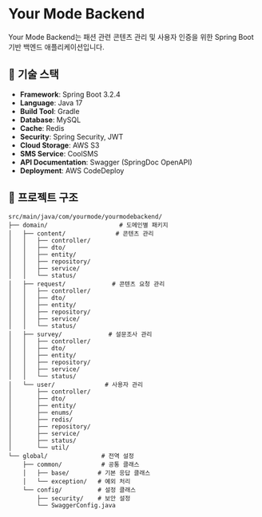 # Your Mode Backend

Your Mode Backend는 패션 관련 콘텐츠 관리 및 사용자 인증을 위한 Spring Boot 기반 백엔드 애플리케이션입니다.

## 🚀 기술 스택

- **Framework**: Spring Boot 3.2.4
- **Language**: Java 17
- **Build Tool**: Gradle
- **Database**: MySQL
- **Cache**: Redis
- **Security**: Spring Security, JWT
- **Cloud Storage**: AWS S3
- **SMS Service**: CoolSMS
- **API Documentation**: Swagger (SpringDoc OpenAPI)
- **Deployment**: AWS CodeDeploy

## 📁 프로젝트 구조

```
src/main/java/com/yourmode/yourmodebackend/
├── domain/                    # 도메인별 패키지
│   ├── content/              # 콘텐츠 관리
│   │   ├── controller/       
│   │   ├── dto/             
│   │   ├── entity/          
│   │   ├── repository/      
│   │   ├── service/         
│   │   └── status/          
│   ├── request/             # 콘텐츠 요청 관리
│   │   ├── controller/      
│   │   ├── dto/           
│   │   ├── entity/         
│   │   ├── repository/    
│   │   ├── service/        
│   │   └── status/       
│   ├── survey/             # 설문조사 관리
│   │   ├── controller/    
│   │   ├── dto/          
│   │   ├── entity/       
│   │   ├── repository/    
│   │   ├── service/       
│   │   └── status/        
│   └── user/              # 사용자 관리
│       ├── controller/    
│       ├── dto/          
│       ├── entity/       
│       ├── enums/        
│       ├── redis/       
│       ├── repository/   
│       ├── service/      
│       ├── status/       
│       └── util/        
└── global/               # 전역 설정
    ├── common/           # 공통 클래스
    │   ├── base/        # 기본 응답 클래스
    │   └── exception/   # 예외 처리
    └── config/          # 설정 클래스
        ├── security/    # 보안 설정
        └── SwaggerConfig.java
```
